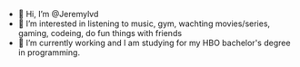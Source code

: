 - 👋 Hi, I’m @Jeremylvd
- 👀 I’m interested in listening to music, gym, wachting movies/series, gaming, codeing, do fun things with friends
- 🌱 I’m currently working and I am studying for my HBO bachelor's degree in programming.

<!---
Jeremylvd/Jeremylvd is a ✨ special ✨ repository because its `README.md` (this file) appears on your GitHub profile.
You can click the Preview link to take a look at your changes.
--->
